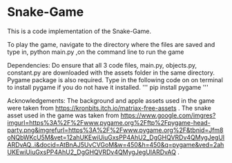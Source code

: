 # Snake-Game
This is a code implementation of the Snake-Game.

To play the game, navigate to the directory where the files are saved and type in,
python main.py 
,on the command line to run the game

Dependencies:
Do ensure that all 3 code files, main.py, objects.py, constant.py are downloaded with the assets folder in the same directory.
Pygame package is also required. Type in the following code on on terminal to install pygame if you do not have it installed.
'''
pip install pygame
'''

Acknowledgements:
The background and apple assets used in the game were taken from https://kronbits.itch.io/matriax-free-assets .
The snake asset used in the game was taken from https://www.google.com/imgres?imgurl=https%3A%2F%2Fwww.pygame.org%2Fftp%2Fpygame-head-party.png&imgrefurl=https%3A%2F%2Fwww.pygame.org%2F&tbnid=Jfm8oNQbWKcU5M&vet=12ahUKEwiUiuGxsPP4AhU2_DgGHQVRDv4QMygJegUIARDvAQ..i&docid=AtBnAJ5UvCVGoM&w=450&h=450&q=pygame&ved=2ahUKEwiUiuGxsPP4AhU2_DgGHQVRDv4QMygJegUIARDvAQ .
